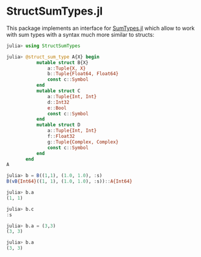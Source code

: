 # StructSumTypes.jl

This package implements an interface for [SumTypes.jl](https://github.com/MasonProtter/SumTypes.jl) which allow to work with sum types with a syntax much more similar to structs:

```julia
julia> using StructSumTypes

julia> @struct_sum_type A{X} begin
           mutable struct B{X}
               a::Tuple{X, X}
               b::Tuple{Float64, Float64}
               const c::Symbol
           end
           mutable struct C
               a::Tuple{Int, Int}
               d::Int32
               e::Bool
               const c::Symbol
           end
           mutable struct D
               a::Tuple{Int, Int}
               f::Float32
               g::Tuple{Complex, Complex}
               const c::Symbol
           end
       end
A

julia> b = B((1,1), (1.0, 1.0), :s)
B(vB{Int64}((1, 1), (1.0, 1.0), :s))::A{Int64}

julia> b.a
(1, 1)

julia> b.c
:s

julia> b.a = (3,3)
(3, 3)

julia> b.a
(3, 3)
```
